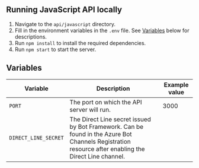 ## Running JavaScript API locally

1. Navigate to the `api/javascript` directory.
1. Fill in the environment variables in the `.env` file. See [Variables](#Variables) below for descriptions.
1. Run `npm install` to install the required dependencies.
1. Run `npm start` to start the server.

## Variables

| Variable | Description | Example value |
| -------- | ----------- | ------------- |
| `PORT` | The port on which the API server will run. | 3000 |
| `DIRECT_LINE_SECRET` | The Direct Line secret issued by Bot Framework. Can be found in the Azure Bot Channels Registration resource after enabling the Direct Line channel. |  |